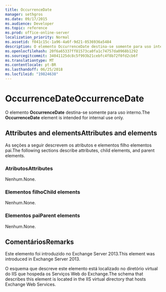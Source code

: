 ```yaml
---
title: OccurrenceDate
manager: sethgros
ms.date: 09/17/2015
ms.audience: Developer
ms.topic: reference
ms.prod: office-online-server
localization_priority: Normal
ms.assetid: f041c15c-1a96-4a6f-9d21-0536936a5484
description: O elemento OccurrenceDate destina-se somente para uso interno.
ms.openlocfilehash: 20f6a65337ff81573ca0fa1c74757da0968b1292
ms.sourcegitcommit: 34041125dc8c5f993b21cebfc4f8b72f0fd2cb6f
ms.translationtype: MT
ms.contentlocale: pt-BR
ms.lasthandoff: 06/25/2018
ms.locfileid: "19824638"
---
```

# <a name="occurrencedate"></a><span data-ttu-id="5594b-103">OccurrenceDate</span><span class="sxs-lookup"><span data-stu-id="5594b-103">OccurrenceDate</span></span>

<span data-ttu-id="5594b-104">O elemento **OccurrenceDate** destina-se somente para uso interno.</span><span class="sxs-lookup"><span data-stu-id="5594b-104">The **OccurrenceDate** element is intended for internal use only.</span></span> 

## <a name="attributes-and-elements"></a><span data-ttu-id="5594b-105">Attributes and elements</span><span class="sxs-lookup"><span data-stu-id="5594b-105">Attributes and elements</span></span>

<span data-ttu-id="5594b-106">As seções a seguir descrevem os atributos e elementos filho elementos pai.</span><span class="sxs-lookup"><span data-stu-id="5594b-106">The following sections describe attributes, child elements, and parent elements.</span></span>
  
### <a name="attributes"></a><span data-ttu-id="5594b-107">Atributos</span><span class="sxs-lookup"><span data-stu-id="5594b-107">Attributes</span></span>

<span data-ttu-id="5594b-108">Nenhum.</span><span class="sxs-lookup"><span data-stu-id="5594b-108">None.</span></span>
  
### <a name="child-elements"></a><span data-ttu-id="5594b-109">Elementos filho</span><span class="sxs-lookup"><span data-stu-id="5594b-109">Child elements</span></span>

<span data-ttu-id="5594b-110">Nenhum.</span><span class="sxs-lookup"><span data-stu-id="5594b-110">None.</span></span>
  
### <a name="parent-elements"></a><span data-ttu-id="5594b-111">Elementos pai</span><span class="sxs-lookup"><span data-stu-id="5594b-111">Parent elements</span></span>

<span data-ttu-id="5594b-112">Nenhum.</span><span class="sxs-lookup"><span data-stu-id="5594b-112">None.</span></span>
  
## <a name="remarks"></a><span data-ttu-id="5594b-113">Comentários</span><span class="sxs-lookup"><span data-stu-id="5594b-113">Remarks</span></span>

<span data-ttu-id="5594b-114">Este elemento foi introduzido no Exchange Server 2013.</span><span class="sxs-lookup"><span data-stu-id="5594b-114">This element was introduced in Exchange Server 2013.</span></span>
  
<span data-ttu-id="5594b-115">O esquema que descreve este elemento está localizado no diretório virtual do IIS que hospeda os Serviços Web do Exchange.</span><span class="sxs-lookup"><span data-stu-id="5594b-115">The schema that describes this element is located in the IIS virtual directory that hosts Exchange Web Services.</span></span>
  

